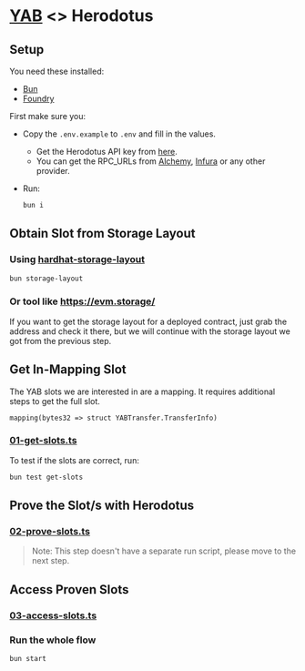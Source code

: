 # [YAB](https://github.com/GrindLabsOrg/yet-another-bridge) <> Herodotus

## Setup

You need these installed:

- [Bun](https://bun.sh/)
- [Foundry](https://getfoundry.sh/)

First make sure you:

- Copy the `.env.example` to `.env` and fill in the values.

  - Get the Herodotus API key from [here](https://herodotus.dev/).
  - You can get the RPC_URLs from [Alchemy](https://www.alchemy.com/), [Infura](https://infura.io/) or any other provider.

- Run:
  ```bash
  bun i
  ```

## Obtain Slot from Storage Layout

### Using [hardhat-storage-layout](https://www.npmjs.com/package/hardhat-storage-layout)

```bash
bun storage-layout
```

### Or tool like https://evm.storage/

If you want to get the storage layout for a deployed contract, just grab the address and check it there, but we will continue with the storage layout we got from the previous step.

## Get In-Mapping Slot

The YAB slots we are interested in are a mapping. It requires additional steps to get the full slot.

```solidity
mapping(bytes32 => struct YABTransfer.TransferInfo)
```

### [01-get-slots.ts](./src/steps/01-get-slots.ts)

To test if the slots are correct, run:

```bash
bun test get-slots
```

## Prove the Slot/s with Herodotus

### [02-prove-slots.ts](./src/steps/02-prove-slots.ts)

> Note: This step doesn't have a separate run script, please move to the next step.

## Access Proven Slots

### [03-access-slots.ts](./src/steps/03-access-slots.ts)

### Run the whole flow

```bash
bun start
```
